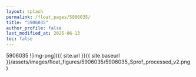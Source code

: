```yaml
---
layout: splash
permalink: /float_pages/5906035/
title: "5906035"
author_profile: false
last_modified_at: 2025-06-13
toc: false
---
```

 
5906035
![img-png]({{ site.url }}{{ site.baseurl }}/assets/images/float_figures/5906035/5906035_Sprof_processed_v2.png)